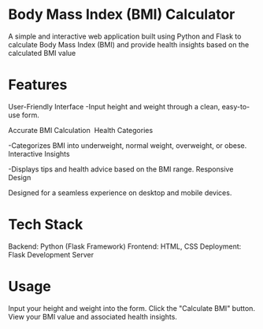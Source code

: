 # Body Mass Index (BMI) Calculator

A simple and interactive web application built using Python and Flask to calculate Body Mass Index (BMI) and provide health insights based on the calculated BMI value

# Features
User-Friendly Interface
-Input height and weight through a clean, easy-to-use form.

Accurate BMI Calculation
​
Health Categories

-Categorizes BMI into underweight, normal weight, overweight, or obese.
 Interactive Insights

-Displays tips and health advice based on the BMI range.
 Responsive Design

 Designed for a seamless experience on desktop and mobile devices.

# Tech Stack
 Backend: Python (Flask Framework)
 Frontend: HTML, CSS
 Deployment: Flask Development Server

 # Usage
 Input your height and weight into the form.
 Click the "Calculate BMI" button.
 View your BMI value and associated health insights.

